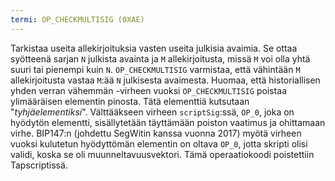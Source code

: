```yaml
---
termi: OP_CHECKMULTISIG (0XAE)
---
```


Tarkistaa useita allekirjoituksia vasten useita julkisia avaimia. Se ottaa syötteenä sarjan `N` julkista avainta ja `M` allekirjoitusta, missä `M` voi olla yhtä suuri tai pienempi kuin `N`. `OP_CHECKMULTISIG` varmistaa, että vähintään `M` allekirjoitusta vastaa `M`:ää `N` julkisesta avaimesta. Huomaa, että historiallisen yhden verran vähemmän -virheen vuoksi `OP_CHECKMULTISIG` poistaa ylimääräisen elementin pinosta. Tätä elementtiä kutsutaan "*tyhjäelementiksi*". Välttääkseen virheen `scriptSig`:ssä, `OP_0`, joka on hyödytön elementti, sisällytetään täyttämään poiston vaatimus ja ohittamaan virhe. BIP147:n (johdettu SegWitin kanssa vuonna 2017) myötä virheen vuoksi kulutetun hyödyttömän elementin on oltava `OP_0`, jotta skripti olisi validi, koska se oli muunneltavuusvektori. Tämä operaatiokoodi poistettiin Tapscriptissä.